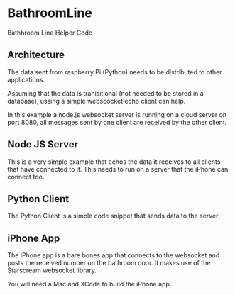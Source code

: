 # BathroomLine
Bathhroom Line Helper Code

## Architecture

The data sent from raspberry Pi (Python) needs to be distributed to other applications.

Assuming that the data is tranisitional (not needed to be stored in a database), ussing a simple webscocket echo client can help.

In this example a node.js websocket server is running on a cloud server on port 8080, all messages sent by one client are received by the other client.

## Node JS Server

This is a very simple example that echos the data it receives to all clients that have connected to it. This needs to run on a server that the iPhone can connect too.

## Python Client

The Python Client is a simple code snippet that sends data to the server.

## iPhone App

The iPhone app is a bare bones app that connects to the websocket and posts the received number on the bathroom door. It makes use of the Starscream websocket library.

You will need a Mac and XCode to build the iPhone app.
